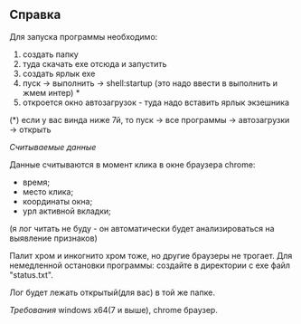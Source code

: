 ﻿Справка
-------
Для запуска программы необходимо:
1. создать папку 
2. туда скачать exe отсюда и запустить
3. создать ярлык exe 
4. пуск -> выполнить -> shell:startup (это надо ввести в выполнить и жмем интер) *
5. откроется окно автозагрузок - туда надо вставить ярлык экзешника 


(*) если у вас винда ниже 7й, то пуск -> все программы -> автозагрузки -> открыть


*Считываемые данные*

Данные считываются в момент клика в окне браузера chrome:
- время;
- место клика;
- координаты окна;
- урл активной вкладки;

(я лог читать не буду - он автоматически будет анализироваться на выявление признаков)

Палит хром и инкогнито хром тоже, но другие браузеры не трогает. Для немедленной остановки программы: создайте в директории с exe файл "status.txt".

Лог будет лежать открытый(для вас) в той же папке.


*Требования*
windows x64(7 и выше), chrome браузер.
